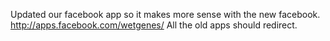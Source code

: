 Updated our facebook app so it makes more sense with the new facebook.  http://apps.facebook.com/wetgenes/ All the old apps should redirect.